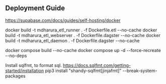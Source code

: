 ## Deployment Guide

https://supabase.com/docs/guides/self-hosting/docker

<!-- https://supabase.com/docs/guides/self-hosting/docker -->

docker build -t mdharura_etl_runner . -f Dockerfile.etl --no-cache
docker build -t mdharura_etl_webserver . -f Dockerfile.dagster --no-cache
docker build -t mdharura_etl_daemon . -f Dockerfile.dagster --no-cache


docker compose build --no-cache
docker compose up -d --force-recreate --no-deps



Install sqlfmt, to format sql.
https://docs.sqlfmt.com/getting-started/installation
pip3 install "shandy-sqlfmt[jinjafmt]" --break-system-packages